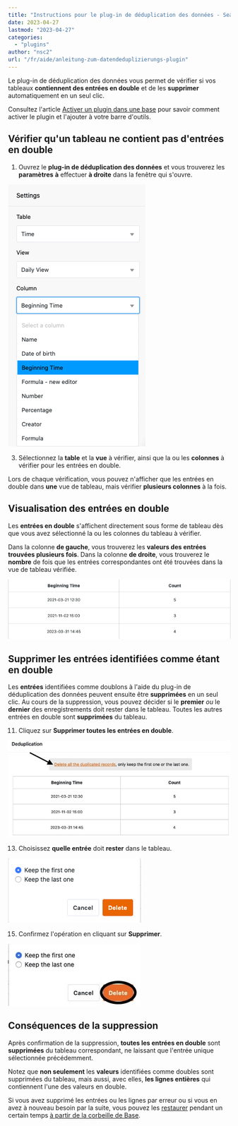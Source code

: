 ```yaml
---
title: "Instructions pour le plug-in de déduplication des données - SeaTable"
date: 2023-04-27
lastmod: "2023-04-27"
categories: 
  - "plugins"
author: "nsc2"
url: "/fr/aide/anleitung-zum-datendeduplizierungs-plugin"
---
```


Le plug-in de déduplication des données vous permet de vérifier si vos tableaux **contiennent des entrées en double** et de les **supprimer** automatiquement en un seul clic.

Consultez l'article [Activer un plugin dans une base](https://seatable.io/fr/docs/arbeiten-mit-plugins/aktivieren-eines-plugins-in-einer-base/) pour savoir comment activer le plugin et l'ajouter à votre barre d'outils.

## Vérifier qu'un tableau ne contient pas d'entrées en double

1. Ouvrez le **plug-in de déduplication des données** et vous trouverez les **paramètres** **à** effectuer **à droite** dans la fenêtre qui s'ouvre.

![Sélection du tableau, de la vue du tableau et des colonnes du tableau à vérifier pour les entrées en double ](images/select-data-to-get-checked-on-double-entries.png)

3. Sélectionnez la **table** et la **vue** à vérifier, ainsi que la ou les **colonnes** à vérifier pour les entrées en double.

Lors de chaque vérification, vous pouvez n'afficher que les entrées en double dans **une** vue de tableau, mais vérifier **plusieurs colonnes** à la fois.

## Visualisation des entrées en double

Les **entrées en double** s'affichent directement sous forme de tableau dès que vous avez sélectionné la ou les colonnes du tableau à vérifier.

Dans la colonne **de gauche**, vous trouverez les **valeurs des entrées trouvées plusieurs fois**. Dans la colonne **de droite**, vous trouverez le **nombre** de fois que les entrées correspondantes ont été trouvées dans la vue de tableau vérifiée.

![Doubles entrées identifiées dans la colonne définie du tableau à l'aide du plug-in de déduplication des données.](images/detected-double-entries-in-table.png)

## Supprimer les entrées identifiées comme étant en double

Les **entrées** identifiées comme doublons à l'aide du plug-in de déduplication des données peuvent ensuite être **supprimées** en un seul clic. Au cours de la suppression, vous pouvez décider si le **premier** _ou_ le **dernier** des enregistrements doit rester dans le tableau. Toutes les autres entrées en double sont **supprimées** du tableau.

11. Cliquez sur **Supprimer toutes les entrées en double**.

![Suppression des entrées identifiées comme étant en double](images/delete-all-the-double-entries.jpg)

13. Choisissez **quelle entrée** doit **rester** dans le tableau.

![Sélection de l'entrée qui doit rester dans le tableau sélectionné](images/decide-which-entry-to-keep.png)

15. Confirmez l'opération en cliquant sur **Supprimer**.

![Confirmation de la suppression des entrées en double](images/confirm-delete-double-entries.jpg)

## Conséquences de la suppression

Après confirmation de la suppression, **toutes les entrées en double** sont **supprimées** du tableau correspondant, ne laissant que l'entrée unique sélectionnée précédemment.

Notez que **non seulement** les **valeurs** identifiées comme doubles sont supprimées du tableau, mais aussi, avec elles, **les lignes entières** qui contiennent l'une des valeurs en double.

Si vous avez supprimé les entrées ou les lignes par erreur ou si vous en avez à nouveau besoin par la suite, vous pouvez les [restaurer](https://seatable.io/fr/docs/historie-und-versionen/tabellen-und-zeilen-aus-dem-papierkorb-zurueckholen/) pendant un certain temps [à partir de la corbeille de Base](https://seatable.io/fr/docs/historie-und-versionen/tabellen-und-zeilen-aus-dem-papierkorb-zurueckholen/).
